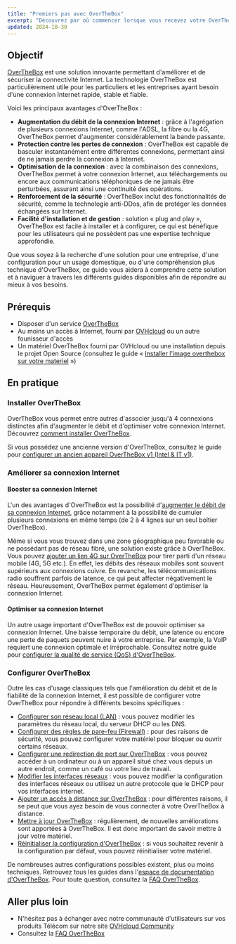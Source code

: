 ```yaml
---
title: "Premiers pas avec OverTheBox"
excerpt: "Découvrez par où commencer lorsque vous recevez votre OverTheBox"
updated: 2024-10-30
---
```


## Objectif

[OverTheBox](https://www.ovhtelecom.fr/overthebox/) est une solution innovante permettant d'améliorer et de sécuriser la connectivité Internet. La technologie OverTheBox est particulièrement utile pour les particuliers et les entreprises ayant besoin d'une connexion Internet rapide, stable et fiable.

Voici les principaux avantages d'OverTheBox :

- **Augmentation du débit de la connexion Internet** : grâce à l'agrégation de plusieurs connexions Internet, comme l'ADSL, la fibre ou la 4G, OverTheBox permet d'augmenter considérablement la bande passante.
- **Protection contre les pertes de connexion** : OverTheBox est capable de basculer instantanément entre différentes connexions, permettant ainsi de ne jamais perdre la connexion à Internet.
- **Optimisation de la connexion** : avec la combinaison des connexions, OverTheBox permet à votre connexion Internet, aux téléchargements ou encore aux communications téléphoniques de ne jamais être perturbées, assurant ainsi une continuité des opérations.
- **Renforcement de la sécurité** : OverTheBox inclut des fonctionnalités de sécurité, comme la technologie anti-DDos, afin de protéger les données échangées sur Internet.
- **Facilité d'installation et de gestion** : solution « plug and play », OverTheBox est facile à installer et à configurer, ce qui est bénéfique pour les utilisateurs qui ne possèdent pas une expertise technique approfondie.

Que vous soyez à la recherche d'une solution pour une entreprise, d'une configuration pour un usage domestique, ou d'une compréhension plus technique d'OverTheBox, ce guide vous aidera à comprendre cette solution et à naviguer à travers les différents guides disponibles afin de répondre au mieux à vos besoins.

## Prérequis

- Disposer d'un service [OverTheBox](https://www.ovhtelecom.fr/overthebox/)
- Au moins un accès à Internet, fourni par [OVHcloud](https://www.ovhtelecom.fr/offre-internet/) ou un autre founisseur d'accès
- Un matériel OverTheBox fourni par OVHcloud ou une installation depuis le projet Open Source (consultez le guide « [Installer l'image overthebox sur votre materiel](/pages/web_cloud/internet/overthebox/advanced_installer_limage_overthebox_sur_votre_materiel) »)

## En pratique

### Installer OverTheBox

OverTheBox vous permet entre autres d'associer jusqu'à 4 connexions distinctes afin d'augmenter le débit et d'optimiser votre connexion Internet. Découvrez [comment installer OverTheBox](/pages/web_cloud/internet/overthebox/plus_itv2_installation).

Si vous possédez une ancienne version d'OverTheBox, consultez le guide pour [configurer un ancien appareil OverTheBox v1 (Intel & IT v1)](/pages/web_cloud/internet/overthebox/intel_itv1_installation).

### Améliorer sa connexion Internet

#### Booster sa connexion Internet

L'un des avantages d'OverTheBox est la possibilité d'[augmenter le débit de sa connexion Internet](https://www.ovhtelecom.fr/overthebox/booster-connexion.xml), grâce notamment à la possibilité de cumuler plusieurs connexions en même temps (de 2 à 4 lignes sur un seul boîtier OverTheBox).

Même si vous vous trouvez dans une zone géographique peu favorable ou ne possédant pas de réseau fibré, une solution existe grâce à OverTheBox. Vous pouvez [ajouter un lien 4G sur OverTheBox](/pages/web_cloud/internet/overthebox/plus_itv2_lte) pour tirer parti d'un réseau mobile (4G, 5G etc.). En effet, les débits des réseaux mobiles sont souvent supérieurs aux connexions cuivre. En revanche, les télécommunications radio souffrent parfois de latence, ce qui peut affecter négativement le réseau. Heureusement, OverTheBox permet également d'optimiser la connexion Internet.

#### Optimiser sa connexion Internet

Un autre usage important d'OverTheBox est de pouvoir optimiser sa connexion Internet. Une baisse temporaire du débit, une latence ou encore une perte de paquets peuvent nuire à votre entreprise. Par exemple, la VoIP requiert une connexion optimale et irréprochable. Consultez notre guide pour [configurer la qualité de service (QoS) d'OverTheBox](/pages/web_cloud/internet/overthebox/config_qos).

### Configurer OverTheBox

Outre les cas d'usage classiques tels que l'amélioration du débit et de la fiabilité de la connexion Internet, il est possible de configurer votre OverTheBox pour répondre à différents besoins spécifiques :

- [Configurer son réseau local (LAN)](/pages/web_cloud/internet/overthebox/middle_configurer_votre_lan) : vous pouvez modifier les paramètres du réseau local, du serveur DHCP ou les DNS.
- [Configurer des règles de pare-feu (Firewall)](/pages/web_cloud/internet/overthebox/advanced_regles_firewall) : pour des raisons de sécurité, vous pouvez configurer votre matériel pour bloquer ou ouvrir certains réseaux.
- [Configurer une redirection de port sur OverTheBox](/pages/web_cloud/internet/overthebox/middle_redirection_de_port) : vous pouvez accéder à un ordinateur ou à un appareil situé chez vous depuis un autre endroit, comme un café ou votre lieu de travail.
- [Modifier les interfaces réseaux](/pages/web_cloud/internet/overthebox/advanced_creer_une_interface_modem_manuellement) : vous pouvez modifier la configuration des interfaces réseaux ou utilisez un autre protocole que le DHCP pour vos interfaces internet.
- [Ajouter un accès à distance sur OverTheBox](/pages/web_cloud/internet/overthebox/middle_acces_a_distance) : pour différentes raisons, il se peut que vous ayez besoin de vous connecter à votre OverTheBox à distance.
- [Mettre à jour OverTheBox](/pages/web_cloud/internet/overthebox/config_upgrade) : régulièrement, de nouvelles améliorations sont apportées à OverTheBox. Il est donc important de savoir mettre à jour votre matériel.
- [Réinitialiser la configuration d'OverTheBox](/pages/web_cloud/internet/overthebox/config_reset) : si vous souhaitez revenir à la configuration par défaut, vous pouvez réinitialiser votre matériel.

De nombreuses autres configurations possibles existent, plus ou moins techniques. Retrouvez tous les guides dans l'[espace de documentation d'OverTheBox](/products/web-cloud-internet-overthebox). Pour toute question, consultez la [FAQ OverTheBox](/pages/web_cloud/internet/overthebox/install_faq).

## Aller plus loin

- N'hésitez pas à échanger avec notre communauté d'utilisateurs sur vos produits Télécom sur notre site [OVHcloud Community](https://community.ovh.com/c/telecom)
- Consultez la [FAQ OverTheBox](/pages/web_cloud/internet/overthebox/install_faq)
